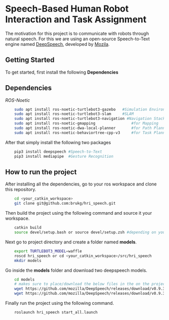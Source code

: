 # Speech-Based Human Robot Interaction and Task Assignment

The motivation for this project is to communicate with robots through natural speech. For this we are using an open-source Speech-to-Text engine named [DeepSpeech](https://github.com/mozilla/DeepSpeech), developed by [Mozila](https://github.com/mozilla).

## Getting Started

To get started, first install the following **Dependencies**

## Dependencies

_ROS-Noetic_

```bash
    sudo apt install ros-noetic-turtlebot3-gazebo   #Simulation Environment
    sudo apt install ros-noetic-turtlebot3-slam     #SLAM
    sudo apt install ros-noetic-turtlebot3-navigation #Navigation Stack
    sudo apt install ros-noetic-gmapping                #for Mapping
    sudo apt install ros-noetic-dwa-local-planner       #for Path Planning
    sudo apt install ros-noetic-behaviortree-cpp-v3     #for Task Planning

```

After that simply install the following two packages

```bash
    pip3 install deepspeech #Speech-to-Text
    pip3 install mediapipe  #Gesture Recognition
```

## How to run the project

After installing all the dependencies, go to your ros workspace and clone this repository.

```bash
    cd <your_catkin_workspace>
    git clone git@github.com:brukg/hri_speech.git
```

Then build the project using the following command and source it your workspace.

```bash
    catkin build
    source devel/setup.bash or source devel/setup.zsh #depending on your shell
```

Next go to project directory and create a folder named **models**.

```bash
    export TURTLEBOT3_MODEL=waffle
    roscd hri_speech or cd <your_catkin_workspace>/src/hri_speech
    mkdir models
```

Go inside the **models** folder and download two deepspeech models.

```bash
    cd models
    # makes sure to place/download the below files in the on the projects models directory
    wget https://github.com/mozilla/DeepSpeech/releases/download/v0.9.3/deepspeech-0.9.3-models.pbmm
    wget https://github.com/mozilla/DeepSpeech/releases/download/v0.9.3/deepspeech-0.9.3-models.scorer
```

Finally run the project using the following command.

```bash
    roslaunch hri_speech start_all.launch
```
